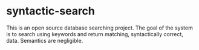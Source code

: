# syntactic-search
This is an open source database searching project. The goal of the system is to search using keywords and return matching, syntactically correct, data. Semantics are negligible.
